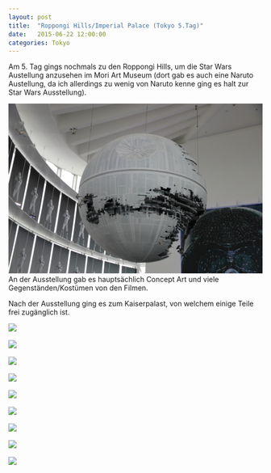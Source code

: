 ```yaml
---
layout: post
title:  "Roppongi Hills/Imperial Palace (Tokyo 5.Tag)"
date:   2015-06-22 12:00:00
categories: Tokyo
---
```


Am 5. Tag gings nochmals zu den Roppongi Hills, um die Star Wars Austellung anzusehen im Mori Art Museum (dort gab es auch eine Naruto Austellung, da ich allerdings zu wenig von Naruto kenne ging es halt zur Star Wars Ausstellung).


![](/content/images/2015/06/IMG_5044.JPG)
An der Ausstellung gab es hauptsächlich Concept Art und viele Gegenständen/Kostümen von den Filmen.

Nach der Ausstellung ging es zum Kaiserpalast, von welchem einige Teile frei zugänglich ist.

![](/japan2015/content/images/2015/06/IMG_5055.JPG)

![](/japan2015/content/images/2015/06/IMG_5056.JPG)

![](/japan2015/content/images/2015/06/IMG_5058.JPG)

![](/japan2015/content/images/2015/06/IMG_5061.JPG)

![](/japan2015/content/images/2015/06/IMG_5063.JPG)

![](/japan2015/content/images/2015/06/IMG_5065.JPG)

![](/japan2015/content/images/2015/06/IMG_5069.JPG)

![](/japan2015/content/images/2015/06/IMG_5077.JPG)

![](/japan2015/content/images/2015/06/IMG_5079.JPG)

